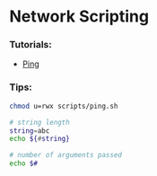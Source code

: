 # Network Scripting

### Tutorials:
- [Ping](./tutorials/ping.md)

### Tips:
```sh
chmod u=rwx scripts/ping.sh

# string length
string=abc
echo ${#string}

# number of arguments passed
echo $#

```
